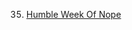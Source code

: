 35. [Humble Week Of Nope](https://linuxgamecast.com/2013/04/linuxgamecast-weekly-ep35-humble-week-of-nope/)
